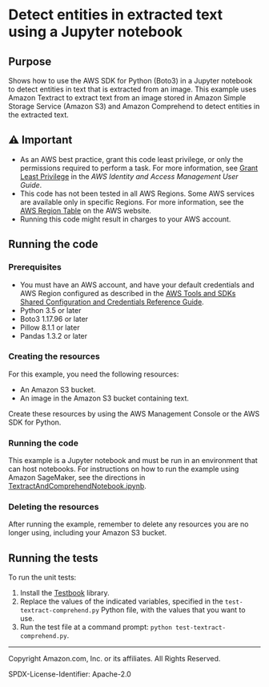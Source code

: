 # Detect entities in extracted text using a Jupyter notebook

## Purpose

Shows how to use the AWS SDK for Python (Boto3) in a Jupyter notebook to detect entities 
in text that is extracted from an image. This example uses Amazon Textract to
extract text from an image stored in Amazon Simple Storage Service (Amazon S3) and 
Amazon Comprehend to detect entities in the extracted text.

## ⚠ Important

- As an AWS best practice, grant this code least privilege, or only the 
  permissions required to perform a task. For more information, see 
  [Grant Least Privilege](https://docs.aws.amazon.com/IAM/latest/UserGuide/best-practices.html#grant-least-privilege) 
  in the *AWS Identity and Access Management 
  User Guide*.
- This code has not been tested in all AWS Regions. Some AWS services are 
  available only in specific Regions. For more information, see the 
  [AWS Region Table](https://aws.amazon.com/about-aws/global-infrastructure/regional-product-services/)
  on the AWS website.
- Running this code might result in charges to your AWS account.

## Running the code

### Prerequisites

- You must have an AWS account, and have your default credentials and AWS Region
  configured as described in the [AWS Tools and SDKs Shared Configuration and
  Credentials Reference Guide](https://docs.aws.amazon.com/credref/latest/refdocs/creds-config-files.html).
- Python 3.5 or later
- Boto3 1.17.96 or later
- Pillow 8.1.1 or later
- Pandas 1.3.2 or later

### Creating the resources

For this example, you need the following resources:

* An Amazon S3 bucket.
* An image in the Amazon S3 bucket containing text.

Create these resources by using the AWS Management Console or the AWS SDK for Python.

### Running the code

This example is a Jupyter notebook and must be run in an environment that can host
notebooks. For instructions on how to run the example using Amazon SageMaker, see
the directions in [TextractAndComprehendNotebook.ipynb](TextractAndComprehendNotebook.ipynb).

### Deleting the resources

After running the example, remember to delete any resources you are no longer using, 
including your Amazon S3 bucket.

## Running the tests

To run the unit tests:

1. Install the [Testbook](https://testbook.readthedocs.io/en/latest/) library. 
1. Replace the values of the indicated variables, specified in the 
`test-textract-comprehend.py` Python file, with the values that you want to use.
1. Run the test file at a command prompt: `python test-textract-comprehend.py`.

---
Copyright Amazon.com, Inc. or its affiliates. All Rights Reserved.

SPDX-License-Identifier: Apache-2.0

